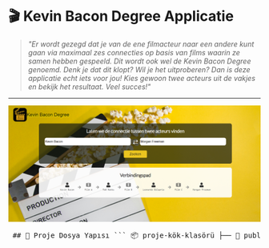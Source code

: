 # 🎬 Kevin Bacon Degree Applicatie

> _"Er wordt gezegd dat je van de ene filmacteur naar een andere kunt gaan via maximaal zes connecties op basis van films waarin ze samen hebben gespeeld. Dit wordt ook wel de Kevin Bacon Degree genoemd. Denk je dat dit klopt? Wil je het uitproberen? Dan is deze applicatie echt iets voor jou! Kies gewoon twee acteurs uit de vakjes en bekijk het resultaat. Veel succes!"_

---

![Uygulama Önizlemesi](src/assets/kevinapp.PNG)

<pre> ## 📁 Proje Dosya Yapısı ``` 📦 proje-kök-klasörü ├── 📁 public │ └── 📄 vite.svg └── 📁 src ├── 📄 App.css ├── 📄 App.jsx ├── 📄 index.css ├── 📄 main.jsx ├── 📁 api │ ├── 📄 actors.js │ ├── 📄 connections.js │ └── 📄 getActorANdMovie.js ├── 📁 assets │ ├── 🖼️ back.jpg │ ├── 🖼️ kevinapp.PNG │ ├── 🖼️ logo.png │ ├── 🖼️ logo2.png │ └── 🖼️ react.svg ├── 📁 components │ ├── 📄 ConnectionCard.jsx │ ├── 📄 ConnectionCards.jsx │ ├── 📄 Layout.jsx │ └── 📄 Navbar.jsx ├── 📁 hooks │ ├── 📄 useActorById.js │ ├── 📄 useActors.js │ ├── 📄 useConnections.js │ └── 📄 useMovieById.js ├── 📁 pages │ ├── 📄 AboutPage.jsx │ └── 📄 HomePage.jsx └── 📁 routes └── 📄 router.jsx ``` </pre>
